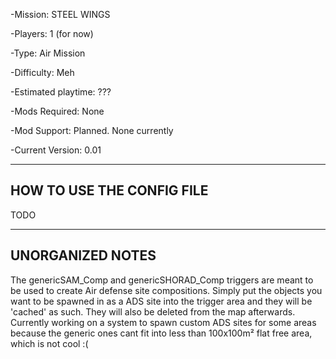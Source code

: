 -Mission: STEEL WINGS

-Players: 1 (for now)

-Type: Air Mission

-Difficulty: Meh

-Estimated playtime: ???

-Mods Required: None

-Mod Support: Planned. None currently

-Current Version: 0.01



---------------------------
HOW TO USE THE CONFIG FILE
---------------------------
TODO











-----------------------------
UNORGANIZED NOTES
-----------------------------

The genericSAM_Comp and genericSHORAD_Comp triggers are meant to be used to create Air defense site compositions.
Simply put the objects you want to be spawned in as a ADS site into the trigger area and they will be 'cached' as such. They will also be deleted from the map afterwards.
Currently working on a system to spawn custom ADS sites for some areas because the generic ones cant fit into less than 100x100m² flat free area, which is not cool :(










